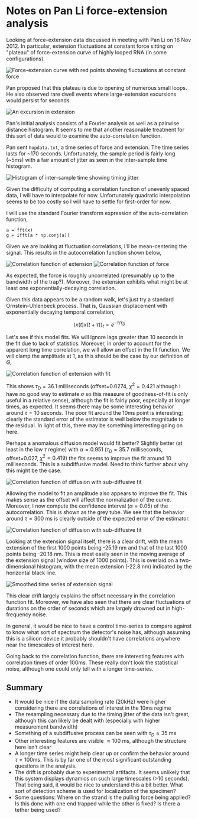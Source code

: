 # Notes on Pan Li force-extension analysis

Looking at force-extension data discussed in meeting with Pan Li on 16
Nov 2012. In particular, extension fluctuations at constant force
sitting on "plateau" of force-extension curve of highly looped
RNA (in some configurations).

![Force-extension curve with red points showing fluctuations at constant force](constant-force.png)

Pan proposed that this plateau is due to opening of numerous
small loops. He also observed rare dwell events where large-extension
excursions would persist for seconds.

![An excursion in extension](long-dwell.png)

Pan's initial analysis consists of a Fourier analysis as well as a
pairwise distance histogram. It seems to me that another reasonable
treatment for this sort of data would to examine the auto-correlation
function.

Pan sent `hopdata.txt`, a time series of force and extension. The time
series lasts for ~170 seconds. Unfortunately, the sample period is
fairly long (~5ms) with a fair amount of jitter as seen in the
inter-sample time histogram.

![Histogram of inter-sample time showing timing jitter](jitter.png)

Given the difficulty of computing a correlation function of unevenly
spaced data, I will have to interpolate for now. Unfortunately
quadratic interpolation seems to be too costly so I will have to
settle for first-order for now.

I will use the standard Fourier transform expression of the
auto-correlation function,

    a = fft(x)
    g = ifft(a * np.conj(a))

Given we are looking at fluctuation correlations, I'll be
mean-centering the signal. This results in the autocorrelation
function shown below,

![Correlation function of extension](extension-corr.png)
![Correlation function of force](force-corr.png)

As expected, the force is roughly uncorrelated (presumably up to the
bandwidth of the trap?). Moreover, the extension exhibits what might
be at least one exponentially-decaying correlation.

Given this data appears to be a random walk, let's just try a standard
Ornstein-Uhlenbeck process. That is, Gaussian displacement with
exponentially decaying temporal correlation,

$$\langle x(t) x(t+\tau) \rangle_t \propto e^{-\tau / \tau_D} $$

Let's see if this model fits. We will ignore lags greater than 10
seconds in the fit due to lack of statistics. Moreover, in order to
account for the apparent long time correlation, we will allow an
offset in the fit function. We will clamp the amplitude at 1, as this
should be the case by our definition of $G$,

![Correlation function of extension with fit](extension-corr-fit.png)

This shows $\tau_D = 36.1$ milliseconds (offset=0.0274, $\chi^2 =
0.421$ although I have no good way to estimate $\sigma$ so this
measure of goodness-of-fit is only useful in a relative sense),
although the fit is fairly poor, especially at longer times, as
expected. It seems there may be some interesting behavior around $\tau
= 10$ seconds. The poor fit around the 10ms point is interesting;
clearly the standard error of the estimator is well below the
magnitude to the residual. In light of this, there may be something
interesting going on here.

Perhaps a anomalous diffusion model would fit better? Slightly better
(at least in the low $\tau$ regime) with $\alpha=0.951$ ($\tau_D=35.7$
milliseconds, offset=0.027, $\chi^2 = 0.419$) the fits seems to
improve the fit around 10 milliseconds. This is a subdiffusive
model. Need to think further about why this might be the case.

![Correlation function of diffusion with sub-diffusive fit](extension-corr-subdiff-fit.png)

Allowing the model to fit an amplitude also appears to improve the
fit. This makes sense as the offset will affect the normalization of
the curve. Moreover, I now compute the confidence interval ($\alpha =
0.05$) of the autocorrelation. This is shown as the grey tube. We see
that the behavior around $\tau = 300$ ms is clearly outside of the
expected error of the estimator.

![Correlation function of diffusion with sub-diffusive fit](extension-corr-subdiff-fit-2.png)

Looking at the extension signal itself, there is a clear drift, with
the mean extension of the first 1000 points being -25.19 nm and that
of the last 1000 points being -20.18 nm. This is most easily seen in
the moving average of the extension signal (window size of 1000
points). This is overlaid on a two-dimensional histogram, with the
mean extension (-22.8 nm) indicated by the horizontal black line.

![Smoothed time series of extension signal](extension-timeseries.png)

This clear drift largely explains the offset necessary in the
correlation function fit. Moreover, we have also seen that there are
clear fluctuations of durations on the order of seconds which are
largely drowned out in high-frequency noise. 

In general, it would be nice to have a control time-series to compare
against to know what sort of spectrum the detector's noise has,
although assuming this is a silicon device it probably shouldn't have
correlations anywhere near the timescales of interest here.

Going back to the correlation function, there are interesting features
with correlation times of order 100ms. These really don't look the
statistical noise, although one could only tell with a longer time-series.


## Summary

 * It would be nice if the data sampling rate (20kHz) were higher
   considering there are correlations of interest in the 10ms regime
 * The resampling necessary due to the timing jitter of the data isn't
   great, although this can likely be dealt with (especially with
   higher measurement bandwidth)
 * Something of a subdiffusive process can be seen with $\tau_D
   \approx 35$ ms
 * Other interesting features are visible $\approx 100$ ms, although
   the structure here isn't clear
 * A longer time series might help clear up or confirm the behavior
   around $\tau = 100$ms. This is by far one of the most significant
   outstanding questions in the analysis.
 * The drift is probably due to experimental artifacts. It seems
   unlikely that this system displays dynamics on such large
   timescales (>10 seconds). That being said, it would be nice to
   understand this a bit better. What sort of detection scheme is used
   for localization of the specimen?
 * Some questions: Where on the strand is the pulling force being
   applied?  Is this done with one end trapped while the other is
   fixed? Is there a tether being used?
 

